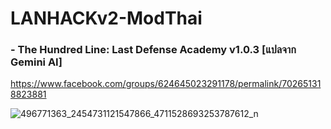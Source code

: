 # LANHACKv2-ModThai
### - The Hundred Line: Last Defense Academy v1.0.3 [แปลจาก Gemini AI]
https://www.facebook.com/groups/624645023291178/permalink/702651318823881

![496771363_2454731121547866_4711528693253787612_n](https://github.com/user-attachments/assets/2460c986-7170-42ca-92a0-db1bbaedc8d0)
